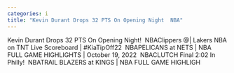```yaml
---
categories: i
title: "Kevin Durant Drops 32 PTS On Opening Night  NBA"
---
```

Kevin Durant Drops 32 PTS On Opening Night!&nbsp;&nbsp;NBAClippers @| Lakers NBA on TNT Live Scoreboard | #KiaTipOff22&nbsp;&nbsp;NBAPELICANS at NETS | NBA FULL GAME HIGHLIGHTS | October 19, 2022&nbsp;&nbsp;NBACLUTCH Final 2:02 In Philly!&nbsp;&nbsp;NBATRAIL BLAZERS at KINGS | NBA FULL GAME HIGHLIGH